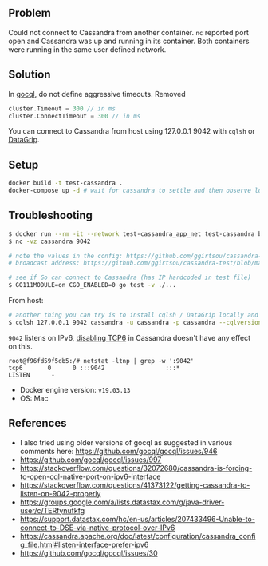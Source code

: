 ## Problem

Could not connect to Cassandra from another container. `nc` reported port open and Cassandra was up and running in its container. Both containers were running in the same user defined network.

## Solution

In [gocql](https://github.com/gocql/gocql/), do not define aggressive timeouts. Removed

```go
cluster.Timeout = 300 // in ms
cluster.ConnectTimeout = 300 // in ms
```

You can connect to Cassandra from host using 127.0.0.1 9042 with `cqlsh` or [DataGrip](https://www.jetbrains.com/datagrip/).

## Setup

```bash
docker build -t test-cassandra .
docker-compose up -d # wait for cassandra to settle and then observe logs in tests container
```

## Troubleshooting

```bash
$ docker run --rm -it --network test-cassandra_app_net test-cassandra bash
$ nc -vz cassandra 9042

# note the values in the config: https://github.com/ggirtsou/cassandra-test/blob/master/dev/cassandra.yaml#L612
# broadcast address: https://github.com/ggirtsou/cassandra-test/blob/master/dev/cassandra.yaml#L626

# see if Go can connect to Cassandra (has IP hardcoded in test file)
$ GO111MODULE=on CGO_ENABLED=0 go test -v ./...
```
From host:
```bash
# another thing you can try is to install cqlsh / DataGrip locally and try to connect
$ cqlsh 127.0.0.1 9042 cassandra -u cassandra -p cassandra --cqlversion="3.4.4" # run from host - this works!
```

`9042` listens on IPv6, [disabling TCP6](https://cassandra.apache.org/doc/latest/configuration/cassandra_config_file.html#listen-interface-prefer-ipv6) in Cassandra doesn't have any effect on this.
```
root@f96fd59f5db5:/# netstat -ltnp | grep -w ':9042'
tcp6       0      0 :::9042                 :::*                    LISTEN      -
```

* Docker engine version: `v19.03.13`
* OS: Mac

## References

* I also tried using older versions of gocql as suggested in various comments here: https://github.com/gocql/gocql/issues/946
* https://github.com/gocql/gocql/issues/997
* https://stackoverflow.com/questions/32072680/cassandra-is-forcing-to-open-cql-native-port-on-ipv6-interface
* https://stackoverflow.com/questions/41373122/getting-cassandra-to-listen-on-9042-properly
* https://groups.google.com/a/lists.datastax.com/g/java-driver-user/c/TERfynufkfg
* https://support.datastax.com/hc/en-us/articles/207433496-Unable-to-connect-to-DSE-via-native-protocol-over-IPv6
* https://cassandra.apache.org/doc/latest/configuration/cassandra_config_file.html#listen-interface-prefer-ipv6
* https://github.com/gocql/gocql/issues/30

